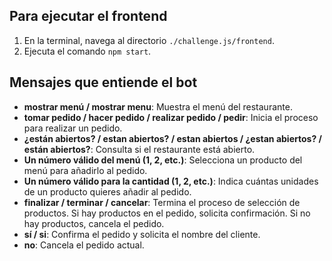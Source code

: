 ## Para ejecutar el frontend

1. En la terminal, navega al directorio `./challenge.js/frontend`.
2. Ejecuta el comando `npm start`.

## Mensajes que entiende el bot

- **mostrar menú / mostrar menu**: Muestra el menú del restaurante.
- **tomar pedido / hacer pedido / realizar pedido / pedir**: Inicia el proceso para realizar un pedido.
- **¿están abiertos? / estan abiertos? / estan abiertos / ¿estan abiertos? / están abiertos?**: Consulta si el restaurante está abierto.
- **Un número válido del menú (1, 2, etc.)**: Selecciona un producto del menú para añadirlo al pedido.
- **Un número válido para la cantidad (1, 2, etc.)**: Indica cuántas unidades de un producto quieres añadir al pedido.
- **finalizar / terminar / cancelar**: Termina el proceso de selección de productos. Si hay productos en el pedido, solicita confirmación. Si no hay productos, cancela el pedido.
- **sí / si**: Confirma el pedido y solicita el nombre del cliente.
- **no**: Cancela el pedido actual.

